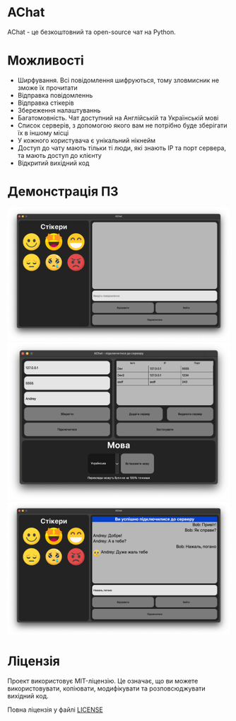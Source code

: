 # AChat
AChat - це безкоштовний та open-source чат на Python.

# Можливості
- Ширфування. Всі повідомлення шифруються, тому зловмисник не зможе їх прочитати
- Відправка повідомленнь
- Відправка стікерів
- Збереження налаштуваннь
- Багатомовність. Чат доступний на Англійській та Українській мові
- Список серверів, з допомогою якого вам не потрібно буде зберігати їх в іншому місці
- У кожного користувача є унікальний нікнейм
- Доступ до чату мають тільки ті люди, які знають IP та порт сервера, та мають доступ до клієнту
- Відкритий вихідний код

# Демонстрація ПЗ
<img src="images/1.png">
<img src="images/2.png">
<img src="images/3.png">

# Ліцензія
Проект використовує MIT-ліцензію. Це означає, що ви можете використовувати, копіювати, модифікувати та розповсюджувати вихідний код.

Повна ліцензія у файлі <a href="LICENSE">LICENSE</a>